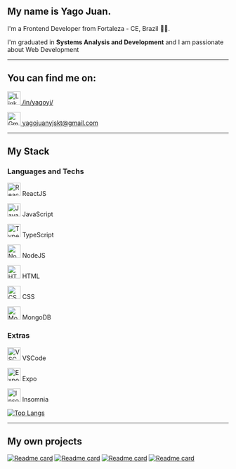 ## My name is **Yago Juan**.

I'm a Frontend Developer from Fortaleza - CE, Brazil :palm_tree::sunrise:.

I'm graduated in **Systems Analysis and Development** and I am passionate about Web Development

---

## You can find me on:

<a href="https://www.linkedin.com/in/yagoyj/" target="_blank"><img src="https://www.flaticon.com/svg/static/icons/svg/174/174857.svg" alt="Linkedin" width=30/> /in/yagoyj/</a>

<a href="mailto: yagojuanyjskt@gmail.com" target="_blank"><img src="https://www.flaticon.com/svg/static/icons/svg/732/732200.svg" alt="Gmail" width=30/> yagojuanyjskt@gmail.com</a>

---

## My Stack

### Languages and Techs
<img src="https://bognarjunior.files.wordpress.com/2018/03/if_react-js_logo_1174949.png" alt="ReactJS" width=30/> ReactJS

<img src="https://itexto.com.br/wp-content/uploads/2017/08/logotipo.png" alt="JavaScript" width=30/> JavaScript

<img src="https://gitconnected.com/public/images/tutorials/svg/typescript.svg" alt="TypeScript" width=30/> TypeScript

<img src="https://cdn.iconscout.com/icon/free/png-256/node-js-1174925.png" alt="NodeJS" width=30/> NodeJS

<img src="https://terminalroot.com.br/assets/img/html/html5.png" alt="HTML" width=30/> HTML

<img src="https://terminalroot.com.br/assets/img/css/css.png" alt="CSS" width=30/> CSS

<img src="https://4.bp.blogspot.com/-X7UPkOQjQuQ/WuHLUEM7SDI/AAAAAAAAAOY/rXGXSOfPP2ckF_cSOC3C5d3B_BhIgNcxACLcBGAs/s1600/mongodb%2B%25282%2529.png" alt="MongoDB" width=30/> MongoDB

### Extras

<img src="https://code.visualstudio.com/assets/favicon.ico" alt="VSCode" width=30/> VSCode

<img src="https://is3-ssl.mzstatic.com/image/thumb/Purple114/v4/3d/ea/d9/3dead9aa-8fec-a442-0ab3-a9fd52699bf8/source/256x256bb.jpg" alt="Expo" width=30/> Expo

<img src="https://insomnia.rest/images/twitter-card-icon.png" alt="Insomnia" width=30/> Insomnia

[![Top Langs](https://github-readme-stats.vercel.app/api/top-langs/?username=yagoyj&theme=darcula)](https://github.com/anuraghazra/github-readme-stats)

---

## My own projects

[![Readme card](https://github-readme-stats.vercel.app/api/pin/?username=yagoyj&repo=colala&theme=darcula)](https://github.com/anuraghazra/github-readme-stats)
[![Readme card](https://github-readme-stats.vercel.app/api/pin/?username=yagoyj&repo=minha-carteira&theme=darcula)](https://github.com/anuraghazra/github-readme-stats)
[![Readme card](https://github-readme-stats.vercel.app/api/pin/?username=yagoyj&repo=calculation-training-generator&theme=darcula)](https://github.com/anuraghazra/github-readme-stats)
[![Readme card](https://github-readme-stats.vercel.app/api/pin/?username=yagoyj&repo=list-of-names&theme=darcula)](https://github.com/anuraghazra/github-readme-stats)
